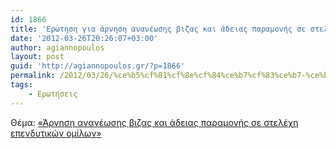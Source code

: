 ```yaml
---
id: 1866
title: 'Ερώτηση για άρνηση ανανέωσης βιζας και άδειας παραμονής σε στελέχη επενδυτικών ομίλων 26-3-2012'
date: '2012-03-26T20:26:07+03:00'
author: agiannopoulos
layout: post
guid: 'http://agiannopoulos.gr/?p=1866'
permalink: /2012/03/26/%ce%b5%cf%81%cf%8e%cf%84%ce%b7%cf%83%ce%b7-%ce%b3%ce%b9%ce%b1-%ce%ac%cf%81%ce%bd%ce%b7%cf%83%ce%b7-%ce%b1%ce%bd%ce%b1%ce%bd%ce%b5%cf%89%cf%83%ce%b7%cf%82-%ce%b2%ce%b9%ce%b6%ce%b1%cf%82-%ce%ba%ce%b1/
tags:
    - Ερωτήσεις
---
```


Θέμα: [«Άρνηση ανανέωσης βιζας και άδειας παραμονής σε στελέχη επενδυτικών ομίλων»](/wp-content/uploads/2012/04/ceb1cf81cebdceb7cf83ceb7-ceb1cebdceb1cebdceb5cf89cf83ceb7cf82-ceb2ceb9ceb6ceb1cf82-cebaceb1ceb9-ceb1ceb4ceb5ceb9ceb1cf82-cf80ceb1cf81.doc)